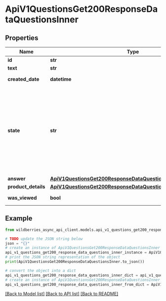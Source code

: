 # ApiV1QuestionsGet200ResponseDataQuestionsInner


## Properties

Name | Type | Description | Notes
------------ | ------------- | ------------- | -------------
**id** | **str** | id вопроса | [optional] 
**text** | **str** | Текст вопроса | [optional] 
**created_date** | **datetime** | Дата и время создания вопроса | [optional] 
**state** | **str** | Статус вопроса:   - &#x60;none&#x60; - вопрос отклонён продавцом (такой вопрос не отображается на портале покупателей)   - &#x60;wbRu&#x60; - ответ предоставлен, вопрос отображается на сайте покупателей   - &#x60;suppliersPortalSynch&#x60; - новый вопрос  | [optional] 
**answer** | [**ApiV1QuestionsGet200ResponseDataQuestionsInnerAnswer**](ApiV1QuestionsGet200ResponseDataQuestionsInnerAnswer.md) |  | [optional] 
**product_details** | [**ApiV1QuestionsGet200ResponseDataQuestionsInnerProductDetails**](ApiV1QuestionsGet200ResponseDataQuestionsInnerProductDetails.md) |  | [optional] 
**was_viewed** | **bool** | Просмотрен ли вопрос | [optional] 

## Example

```python
from wildberries_async_api_client.models.api_v1_questions_get200_response_data_questions_inner import ApiV1QuestionsGet200ResponseDataQuestionsInner

# TODO update the JSON string below
json = "{}"
# create an instance of ApiV1QuestionsGet200ResponseDataQuestionsInner from a JSON string
api_v1_questions_get200_response_data_questions_inner_instance = ApiV1QuestionsGet200ResponseDataQuestionsInner.from_json(json)
# print the JSON string representation of the object
print(ApiV1QuestionsGet200ResponseDataQuestionsInner.to_json())

# convert the object into a dict
api_v1_questions_get200_response_data_questions_inner_dict = api_v1_questions_get200_response_data_questions_inner_instance.to_dict()
# create an instance of ApiV1QuestionsGet200ResponseDataQuestionsInner from a dict
api_v1_questions_get200_response_data_questions_inner_from_dict = ApiV1QuestionsGet200ResponseDataQuestionsInner.from_dict(api_v1_questions_get200_response_data_questions_inner_dict)
```
[[Back to Model list]](../README.md#documentation-for-models) [[Back to API list]](../README.md#documentation-for-api-endpoints) [[Back to README]](../README.md)


